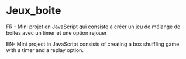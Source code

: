 # Jeux_boite
FR - Mini projet en JavaScript qui consiste à créer un jeu de mélange de boites avec un timer et une option rejouer <br>

EN- Mini project in JavaScript consists of creating a box shuffling game with a timer and a replay option.
